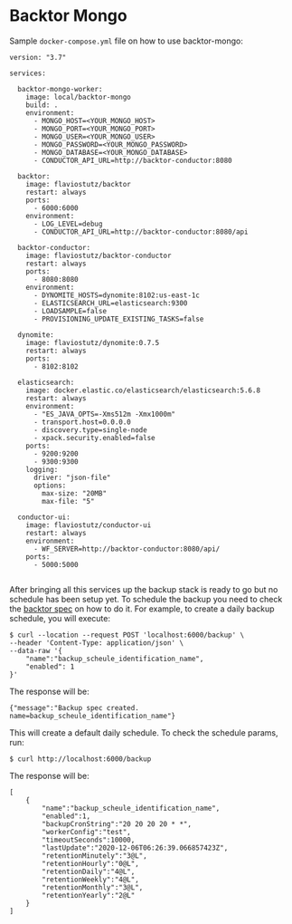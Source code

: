 # Backtor Mongo

Sample `docker-compose.yml` file on how to use backtor-mongo:

```
version: "3.7"

services:

  backtor-mongo-worker:
    image: local/backtor-mongo
    build: .
    environment:
      - MONGO_HOST=<YOUR_MONGO_HOST>
      - MONGO_PORT=<YOUR_MONGO_PORT>
      - MONGO_USER=<YOUR_MONGO_USER>
      - MONGO_PASSWORD=<YOUR_MONGO_PASSWORD>
      - MONGO_DATABASE=<YOUR_MONGO_DATABASE>
      - CONDUCTOR_API_URL=http://backtor-conductor:8080

  backtor:
    image: flaviostutz/backtor
    restart: always
    ports:
      - 6000:6000
    environment:
      - LOG_LEVEL=debug
      - CONDUCTOR_API_URL=http://backtor-conductor:8080/api

  backtor-conductor:
    image: flaviostutz/backtor-conductor
    restart: always
    ports:
      - 8080:8080
    environment:
      - DYNOMITE_HOSTS=dynomite:8102:us-east-1c
      - ELASTICSEARCH_URL=elasticsearch:9300
      - LOADSAMPLE=false
      - PROVISIONING_UPDATE_EXISTING_TASKS=false

  dynomite:
    image: flaviostutz/dynomite:0.7.5
    restart: always
    ports:
      - 8102:8102

  elasticsearch:
    image: docker.elastic.co/elasticsearch/elasticsearch:5.6.8
    restart: always
    environment:
      - "ES_JAVA_OPTS=-Xms512m -Xmx1000m"
      - transport.host=0.0.0.0
      - discovery.type=single-node
      - xpack.security.enabled=false
    ports:
      - 9200:9200
      - 9300:9300
    logging:
      driver: "json-file"
      options:
        max-size: "20MB"
        max-file: "5"

  conductor-ui:
    image: flaviostutz/conductor-ui
    restart: always
    environment:
      - WF_SERVER=http://backtor-conductor:8080/api/
    ports:
      - 5000:5000


```

After bringing all this services up the backup stack is ready to go but no schedule has been setup yet. To schedule the backup you need to check the [backtor spec](https://github.com/flaviostutz/backtor) on how to do it. For example, to create a daily backup schedule, you will execute:

```
$ curl --location --request POST 'localhost:6000/backup' \
--header 'Content-Type: application/json' \
--data-raw '{
	"name":"backup_scheule_identification_name",
	"enabled": 1
}'
```

The response will be:

```
{"message":"Backup spec created. name=backup_scheule_identification_name"}
```

This will create a default daily schedule. To check the schedule params, run:

```
$ curl http://localhost:6000/backup
```

The response will be:

```
[
    {
        "name":"backup_scheule_identification_name",
        "enabled":1,
        "backupCronString":"20 20 20 20 * *",
        "workerConfig":"test",
        "timeoutSeconds":10000,
        "lastUpdate":"2020-12-06T06:26:39.066857423Z",
        "retentionMinutely":"3@L",
        "retentionHourly":"0@L",
        "retentionDaily":"4@L",
        "retentionWeekly":"4@L",
        "retentionMonthly":"3@L",
        "retentionYearly":"2@L"
    }
]
```
